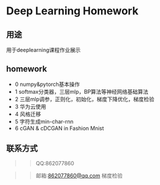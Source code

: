 # Deep Learning Homework

## 用途
用于deeplearning课程作业展示

## homework
* 0 numpy&pytorch基本操作
* 1 softmax分类器，三层mlp，BP算法等神经网络基础算法
* 2 三层mlp调参，正则化，初始化，梯度下降优化，梯度检验
* 3 华为云使用
* 4 风格迁移
* 5 字符生成min-char-rnn
* 6 cGAN & cDCGAN in Fashion Mnist

## 联系方式
>> QQ:862077860

>> 邮箱:862077860@qq.com
梯度检验
